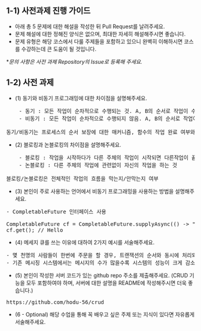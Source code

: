 ## 1-1) 사전과제 진행 가이드

- 아래 총 5 문제에 대한 해설을 작성한 뒤 Pull Request를 날려주세요.
- 문제 해설에 대한 정해진 양식은 없으며, 최대한 자세히 해설해주시면 좋습니다.
- 문제 유형은 해당 코스에서 다룰 주제들을 포함하고 있으니 완벽히 이해하시면 코스를 수강하는데 큰 도움이 될 것입니다.

**문의 사항은 사전 과제 Repository의 Issue로 등록해 주세요.*
  


## 1-2) 사전 과제

- (1) 동기와 비동기 프로그래밍에 대한 차이점을 설명해주세요.
<pre>
    - 동기 : 모든 작업이 순차적으로 수행되는 것. A, B의 순서로 작업이 수행될 경우, B 작업은 A 작업이 완료될 때까지 기다려야 함.
    - 비동기 : 모든 작업이 순차적으로 수행되지 않음. A, B의 순서로 작업이 수행될 경우, B 작업은 A 작업의 완료여부를 신경쓰지 않음.

동기/비동기는 프로세스의 순서 보장에 대한 매커니즘, 함수의 작업 완료 여부와 함수 실행/리턴의 순차적인 흐름을 따르는지의 여부를 봄
</pre>
- (2) 블로킹과 논블로킹의 차이점을 설명해주세요.
<pre>
    - 블로킹 : 작업을 시작하다가 다른 주체의 작업이 시작되면 다른작업이 끝날 때까지 기다렸다가 작업을 시작하는 것
    - 논블로킹 : 다른 주체의 작업에 관련없이 자신의 작업을 하는 것

블로킹/논블로킹은 전체적인 작업의 흐름을 막는지/안막는지 여부
</pre>  

- (3) 본인이 주로 사용하는 언어에서 비동기 프로그래밍을 사용하는 방법을 설명해주세요.
<pre>
- CompletableFuture 인터페이스 사용

CompletableFuture<String> cf = CompletableFuture.supplyAsync(() -> "Hello");
cf.get(); // Hello
</pre>


- (4) 메세지 큐를 쓰는 이유에 대하여 2가지 예시를 서술해주세요.
<pre>
- 몇 천명의 사람들이 한번에 주문을 할 경우, 트랜잭션의 순서와 동시에 처리되는 개수의 수를 제어할 수 있음.
- 기존 메시징 시스템에서는 메시지의 수가 많을수록 시스템의 성능이 크게 감소하였으나 메시지 큐는 메시지를 파일 시스템에 저장하기 때문에 메시지의 수가 많아도 성능이 크게 감소하지 않음.
</pre>


- (5) 본인이 작성한 서버 코드가 있는 github repo 주소를 제출해주세요. (CRUD 기능을 모두 포함하여야 하며, 서버에 대한 설명을 README에 작성해주시면 더욱 좋습니다.) 
<pre>
https://github.com/hodu-56/crud
</pre>

- (6 - Optional) 해당 수업을 통해 꼭 배우고 싶은 주제 또는 지식이 있다면 자유롭게 서술해주세요.
